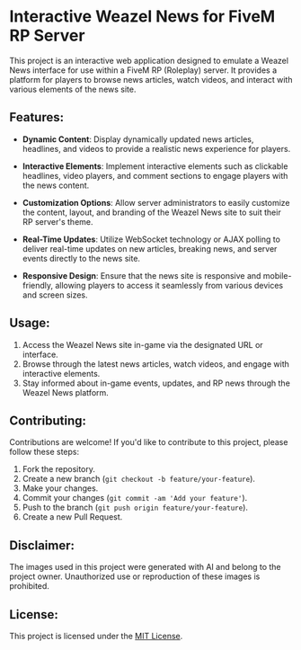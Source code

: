 # Interactive Weazel News for FiveM RP Server

This project is an interactive web application designed to emulate a Weazel News interface for use within a FiveM RP (Roleplay) server. It provides a platform for players to browse news articles, watch videos, and interact with various elements of the news site.

## Features:

- **Dynamic Content**: Display dynamically updated news articles, headlines, and videos to provide a realistic news experience for players.
  
- **Interactive Elements**: Implement interactive elements such as clickable headlines, video players, and comment sections to engage players with the news content.
  
- **Customization Options**: Allow server administrators to easily customize the content, layout, and branding of the Weazel News site to suit their RP server's theme.
  
- **Real-Time Updates**: Utilize WebSocket technology or AJAX polling to deliver real-time updates on new articles, breaking news, and server events directly to the news site.
  
- **Responsive Design**: Ensure that the news site is responsive and mobile-friendly, allowing players to access it seamlessly from various devices and screen sizes.

## Usage:

1. Access the Weazel News site in-game via the designated URL or interface.
2. Browse through the latest news articles, watch videos, and engage with interactive elements.
3. Stay informed about in-game events, updates, and RP news through the Weazel News platform.

## Contributing:

Contributions are welcome! If you'd like to contribute to this project, please follow these steps:

1. Fork the repository.
2. Create a new branch (`git checkout -b feature/your-feature`).
3. Make your changes.
4. Commit your changes (`git commit -am 'Add your feature'`).
5. Push to the branch (`git push origin feature/your-feature`).
6. Create a new Pull Request.

## Disclaimer:

The images used in this project were generated with AI and belong to the project owner. Unauthorized use or reproduction of these images is prohibited.

## License:

This project is licensed under the [MIT License](LICENSE).
